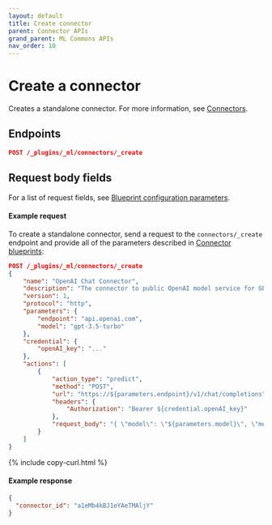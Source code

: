 ```yaml
---
layout: default
title: Create connector
parent: Connector APIs
grand_parent: ML Commons APIs
nav_order: 10
---
```


# Create a connector

Creates a standalone connector. For more information, see [Connectors]({{site.url}}{{site.baseurl}}/ml-commons-plugin/remote-models/connectors/).

## Endpoints

```json
POST /_plugins/_ml/connectors/_create
```

## Request body fields

For a list of request fields, see [Blueprint configuration parameters]({{site.url}}{{site.baseurl}}/ml-commons-plugin/remote-models/blueprints#configuration-parameters).

#### Example request

To create a standalone connector, send a request to the `connectors/_create` endpoint and provide all of the parameters described in [Connector blueprints]({{site.url}}{{site.baseurl}}/ml-commons-plugin/remote-models/blueprints/):

```json
POST /_plugins/_ml/connectors/_create
{
    "name": "OpenAI Chat Connector",
    "description": "The connector to public OpenAI model service for GPT 3.5",
    "version": 1,
    "protocol": "http",
    "parameters": {
        "endpoint": "api.openai.com",
        "model": "gpt-3.5-turbo"
    },
    "credential": {
        "openAI_key": "..."
    },
    "actions": [
        {
            "action_type": "predict",
            "method": "POST",
            "url": "https://${parameters.endpoint}/v1/chat/completions",
            "headers": {
                "Authorization": "Bearer ${credential.openAI_key}"
            },
            "request_body": "{ \"model\": \"${parameters.model}\", \"messages\": ${parameters.messages} }"
        }
    ]
}
```
{% include copy-curl.html %}

#### Example response

```json
{
  "connector_id": "a1eMb4kBJ1eYAeTMAljY"
}
```